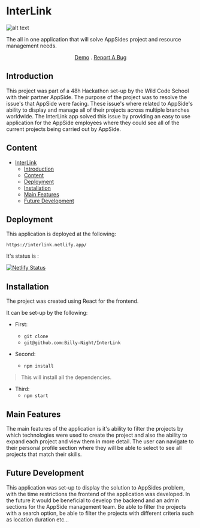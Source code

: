 # InterLink

![alt text](https://github.com/Billy-Night/InterLink/blob/main/src/images/logo-apside.png)

The all in one application that will solve AppSides project and resource management needs.

<p align="center">
  <a href="https://interlink.netlify.app/">Demo</a> . 
  <a href="https://github.com/Billy-Night/InterLink/issues">Report A Bug</a>
</p>


## Introduction 

This project was part of a 48h Hackathon set-up by the Wild Code School with their partner AppSide. The purpose of the project was to resolve the issue's that AppSide were facing. These issue's where related to AppSide's ability to display and manage all of their projects across multiple branches worldwide. The InterLink app solved this issue by providing an easy to use application for the AppSide employees where they could see all of the current projects being carried out by AppSide.

## Content

- [InterLink](#interlink)
  - [Introduction](#introduction)
  - [Content](#content)
  - [Deployment](#deployment)
  - [Installation](#installation)
  - [Main Features](#main-features)
  - [Future Development](#future-development)

## Deployment

This application is deployed at the following:

`https://interlink.netlify.app/`

It's status is :

[![Netlify Status](https://api.netlify.com/api/v1/badges/198425ed-870c-4873-b784-4aa5a3443f7d/deploy-status)](https://app.netlify.com/sites/interlink/deploys)

## Installation

The project was created using React for the frontend.

It can be set-up by the following:

 - First:
    - ``` git clone ```
    - ``` git@github.com:Billy-Night/InterLink ```

  - Second: 
    - ``` npm install ```

> This will install all the dependencies.
  - Third:
    - ``` npm start ```

## Main Features

The main features of the application is it's ability to filter the projects by which technologies were used to create the project and also the ability to expand each project and view them in more detail. The user can navigate to their personal profile section where they will be able to select to see all projects that match their skills.
## Future Development

This application was set-up to display the solution to AppSides problem, with the time restrictions the frontend of the application was developed. In the future it would be beneficial to develop the backend and an admin sections for the AppSide management team. Be able to filter the projects with a search option, be able to filter the projects with different criteria such as location duration etc... 
